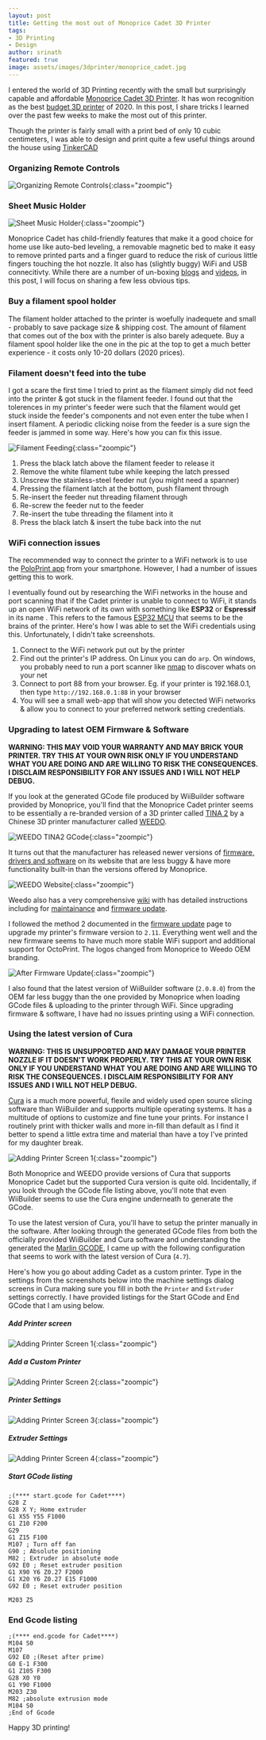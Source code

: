 ```yaml
---
layout: post
title: Getting the most out of Monoprice Cadet 3D Printer
tags:
- 3D Printing
- Design
author: srinath
featured: true
image: assets/images/3dprinter/monoprice_cadet.jpg
---
```


I entered the world of 3D Printing recently with the small but surprisingly capable and 
affordable [Monoprice Cadet 3D Printer](https://www.monoprice.com/product?p_id=40108).
It has won recognition as the best [budget 3D printer](https://www.nytimes.com/wirecutter/reviews/best-home-3d-printer/)
of 2020. In this post, I share tricks I learned over the past few weeks 
to make the most out of this printer.


Though the printer is fairly small with a print bed of only 10 cubic centimeters, I was able
to design and print quite a few useful things around the house using [TinkerCAD](https://www.tinkercad.com/)

### Organizing Remote Controls
![Organizing Remote Controls](/assets/images/3dprinter/remote_control_stands.jpg){:class="zoompic"}

### Sheet Music Holder
![Sheet Music Holder](/assets/images/3dprinter/piano_music_holder.jpg){:class="zoompic"}

Monoprice Cadet has child-friendly features that make it a good choice for home use
like auto-bed leveling, a removable magnetic bed to make it easy to remove printed parts
and a finger guard to reduce the risk of curious little fingers touching the hot nozzle.
It also has (slightly buggy) WiFi and USB connecitivty. While there are a number of
un-boxing [blogs](https://makerhacks.com/monoprice-mp-cadet-3d-printer-review/)
and [videos](https://www.youtube.com/watch?v=hoYCt1jiLUE), in this post, I will focus
on sharing a few less obvious tips.

### Buy a filament spool holder
The filament holder attached to the printer is woefully inadequete and small - probably to
save package size & shipping cost. The amount of filament that comes out of the box with
the printer is also barely adequete. Buy a filament spool holder like the one in the pic
at the top to get a much better experience - it costs only 10-20 dollars (2020 prices).

### Filament doesn't feed into the tube
I got a scare the first time I tried to print as the filament simply did not feed into
the printer & got stuck in the filament feeder. I found out that the tolerences in my 
printer's feeder were such that the filament would get stuck inside the 
feeder's components and not even enter the tube when I insert filament. A periodic 
clicking noise from the feeder is a sure sign the feeder is jammed in some way. Here's
how you can fix this issue.

![Filament Feeding](/assets/images/3dprinter/filament-feeding.jpg){:class="zoompic"}

1. Press the black latch above the filament feeder to release it
2. Remove the white filament tube while keeping the latch pressed
3. Unscrew the stainless-steel feeder nut (you might need a spanner)
4. Pressing the filament latch at the bottom, push filament through
5. Re-insert the feeder nut threading filament through
6. Re-screw the feeder nut to the feeder
7. Re-insert the tube threading the filament into it
8. Press the black latch & insert the tube back into the nut

### WiFi connection issues
The recommended way to connect the printer to a WiFi network is to use the 
[PoloPrint app](https://play.google.com/store/apps/details?id=com.pulod.poloprint_monoprice)
from your smartphone. However, I had a number of issues getting this to work.

I eventually found out by researching the WiFi networks in the house and port
scanning that if the Cadet printer is unable to connect to WiFi, it stands up an
open WiFi network of its own with something like **ESP32** or **Espressif** in its
name . This refers to the famous [ESP32 MCU](https://www.espressif.com/en/products/socs/esp32)
that seems to be the brains of the printer. Here's how I was able to set the WiFi
credentials using this. Unfortunately, I didn't take screenshots.

1. Connect to the WiFi network put out by the printer
2. Find out the printer's IP address. On Linux you can do `arp`. On windows, you probably
   need to run a port scanner like [nmap](https://nmap.org/) to discover whats on your net
3. Connect to port 88 from your browser. Eg. if your printer is 192.168.0.1, then type
   `http://192.168.0.1:88` in your browser
4. You will see a small web-app that will show you detected WiFi networks & allow you to
   connect to your preferred network setting credentials.

### Upgrading to latest OEM Firmware & Software

**WARNING: THIS MAY VOID YOUR WARRANTY AND MAY BRICK YOUR PRINTER. TRY THIS AT YOUR OWN RISK
ONLY IF YOU UNDERSTAND WHAT YOU ARE DOING AND ARE WILLING TO RISK THE CONSEQUENCES. I DISCLAIM
RESPONSIBILITY FOR ANY ISSUES AND I WILL NOT HELP DEBUG.**

If you look at the generated GCode file produced by WiiBuilder software provided by Monoprice, 
you'll find that the Monoprice Cadet printer seems to be essentially a re-branded
version of a 3D printer called [TINA 2](http://www.weedo.ltd/?products=tina2) 
by a Chinese 3D printer manufacturer called [WEEDO](http://www.weedo.ltd/). 

![WEEDO TINA2 GCode](/assets/images/3dprinter/weedo_tina_2.png){:class="zoompic"}

It turns out that the manufacturer has released newer versions of 
[firmware, drivers and software](http://www.weedo.ltd/?page_id=3376&orderby=title&order=desc)
on its website that are less buggy & have more functionality built-in than the versions
offered by Monoprice. 

![WEEDO Website](/assets/images/3dprinter/weedo_screenshot.png){:class="zoompic"}

Weedo also has a very comprehensive [wiki](http://www.weedo.ltd/weedoltd/wiki/doku.php?id=sidebar)
with has detailed instructions including for
[maintainance](http://www.weedo.ltd/weedoltd/wiki/doku.php?id=daily_maintenance:tina2) and
[firmware update](http://www.weedo.ltd/weedoltd/wiki/doku.php?id=firmware:how_to_update_firmware).

I followed the method 2 documented in the 
[firmware update](http://www.weedo.ltd/weedoltd/wiki/doku.php?id=firmware:how_to_update_firmware) 
page to upgrade my printer's firmware version to `2.11`. Everything went well and the new firmware
seems to have much more stable WiFi support and additional support for OctoPrint. The 
logos changed from Monoprice to Weedo OEM branding.

![After Firmware Update](/assets/images/3dprinter/weedo_firmware_update.jpg){:class="zoompic"}

I also found that the latest version of WiiBuilder software (`2.0.8.0`) from the OEM far
less buggy than the one provided by Monoprice when loading GCode files & uploading to the 
printer through WiFi. Since upgrading firmware & software, I have had no issues printing
using a WiFi connection.

### Using the latest version of Cura

**WARNING: THIS IS UNSUPPORTED AND MAY DAMAGE YOUR PRINTER NOZZLE IF IT DOESN'T WORK PROPERLY. 
TRY THIS AT YOUR OWN RISK ONLY IF YOU UNDERSTAND WHAT YOU ARE DOING AND ARE WILLING TO RISK THE 
CONSEQUENCES. I DISCLAIM RESPONSIBILITY FOR ANY ISSUES AND I WILL NOT HELP DEBUG.**

[Cura](https://ultimaker.com/software/ultimaker-cura) is a much more powerful, flexile and widely used
open source slicing software than WiiBuilder and supports multiple operating systems.
It has a multitude of options to customize and fine tune your prints. For instance I 
routinely print with thicker walls and more in-fill than default as I find it better to spend 
a little extra time and material than have a toy I've printed for my daughter break.

![Adding Printer Screen 1](/assets/images/3dprinter/cura.png){:class="zoompic"}

Both Monoprice and WEEDO provide versions of Cura that supports Monoprice Cadet but the 
supported Cura version is quite old. Incidentally, if you look through the GCode file listing above,
you'll note that even WiiBuilder seems to use the Cura engine underneath to generate the GCode.

To use the latest version of Cura, you'll have to setup the printer manually in the software. After 
looking through the generated GCode files from both the officially provided WiiBuilder and Cura
software and understanding the generated the [Marlin GCODE](https://marlinfw.org/meta/gcode/), I 
came up with the following configuration that seems to work with the latest version of Cura (`4.7`).

Here's how you go about adding Cadet as a custom printer. Type in the settings from the screenshots
below into the machine settings dialog screens in Cura making sure you fill in both the `Printer` and 
`Extruder` settings correctly. I have provided listings for the Start GCode and End GCode that I am 
using below.

##### Add Printer screen
![Adding Printer Screen 1](/assets/images/3dprinter/adding_printer_cura_1.png){:class="zoompic"}

##### Add a Custom Printer
![Adding Printer Screen 2](/assets/images/3dprinter/adding_printer_cura_2.png){:class="zoompic"}

##### Printer Settings
![Adding Printer Screen 3](/assets/images/3dprinter/adding_printer_cura_3.png){:class="zoompic"}

##### Extruder Settings
![Adding Printer Screen 4](/assets/images/3dprinter/adding_printer_cura_4.png){:class="zoompic"}

##### Start GCode listing

```gcode
;(**** start.gcode for Cadet****)
G28 Z
G28 X Y; Home extruder
G1 X55 Y55 F1000
G1 Z10 F200
G29
G1 Z15 F100
M107 ; Turn off fan
G90 ; Absolute positioning
M82 ; Extruder in absolute mode
G92 E0 ; Reset extruder position
G1 X90 Y6 Z0.27 F2000
G1 X20 Y6 Z0.27 E15 F1000 
G92 E0 ; Reset extruder position

M203 Z5
```

### End Gcode listing

```gcode
;(**** end.gcode for Cadet****)
M104 S0
M107
G92 E0 ;(Reset after prime)
G0 E-1 F300
G1 Z105 F300
G28 X0 Y0
G1 Y90 F1000
M203 Z30
M82 ;absolute extrusion mode
M104 S0
;End of Gcode
```

Happy 3D printing!